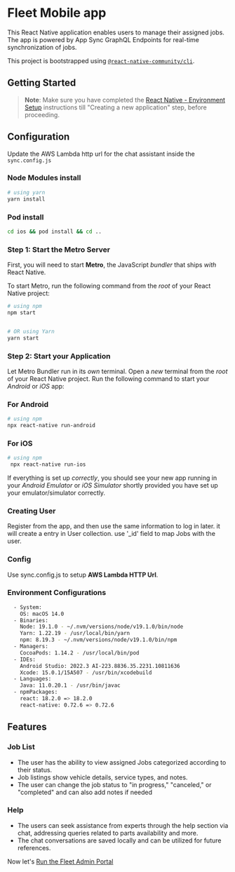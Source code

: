 # Fleet Mobile app

This React Native application enables users to manage their assigned jobs. The app is powered by App Sync GraphQL Endpoints for real-time synchronization of jobs.


This project is bootstrapped using [`@react-native-community/cli`](https://github.com/react-native-community/cli).

## Getting Started

> **Note**: Make sure you have completed the [React Native - Environment Setup](https://reactnative.dev/docs/environment-setup) instructions till "Creating a new application" step, before proceeding.


## Configuration

Update the AWS Lambda http url for the chat assistant inside the `sync.config.js` 


### Node Modules install

```sh
# using yarn
yarn install
```


### Pod install 

```sh
cd ios && pod install && cd ..
```


### Step 1: Start the Metro Server


First, you will need to start **Metro**, the JavaScript _bundler_ that ships _with_ React Native.

To start Metro, run the following command from the _root_ of your React Native project:

```sh
# using npm
npm start


# OR using Yarn
yarn start
```

### Step 2: Start your Application

Let Metro Bundler run in its _own_ terminal. Open a _new_ terminal from the _root_ of your React Native project. Run the following command to start your _Android_ or _iOS_ app:

### For Android

```bash
# using npm
npx react-native run-android
```

### For iOS

```bash
# using npm
 npx react-native run-ios
```

If everything is set up _correctly_, you should see your new app running in your _Android Emulator_ or _iOS Simulator_ shortly provided you have set up your emulator/simulator correctly.

### Creating User

Register from the app, and then use the same information to log in later. it will create a entry in User collection.
use '\_id' field to map Jobs with the user.

### Config

Use sync.config.js to setup **AWS Lambda HTTP Url**.

### Environment Configurations

```sh
  - System:
    OS: macOS 14.0
  - Binaries:
    Node: 19.1.0 - ~/.nvm/versions/node/v19.1.0/bin/node
    Yarn: 1.22.19 - /usr/local/bin/yarn
    npm: 8.19.3 - ~/.nvm/versions/node/v19.1.0/bin/npm
  - Managers:
    CocoaPods: 1.14.2 - /usr/local/bin/pod
  - IDEs:
    Android Studio: 2022.3 AI-223.8836.35.2231.10811636
    Xcode: 15.0.1/15A507 - /usr/bin/xcodebuild
  - Languages:
    Java: 11.0.20.1 - /usr/bin/javac
  - npmPackages:
    react: 18.2.0 => 18.2.0
    react-native: 0.72.6 => 0.72.6
```

## Features

### Job List

- The user has the ability to view assigned Jobs categorized according to their status.
- Job listings show vehicle details, service types, and notes.
- The user can change the job status to "in progress," "canceled," or "completed" and can also add notes if needed

### Help

- The users can seek assistance from experts through the help section via chat, addressing queries related to parts availability and more.
- The chat conversations are saved locally and can be utilized for future references. 

Now let's [Run the Fleet Admin Portal](../8-web/)
